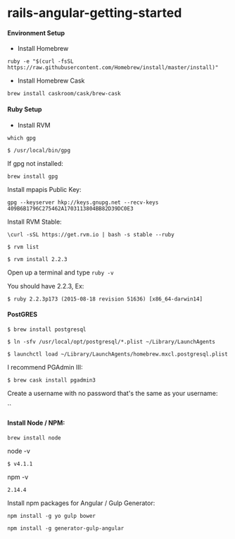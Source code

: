 # rails-angular-getting-started


#### Environment Setup

- Install Homebrew

`ruby -e "$(curl -fsSL https://raw.githubusercontent.com/Homebrew/install/master/install)"`

- Install Homebrew Cask

`brew install caskroom/cask/brew-cask`

#### Ruby Setup

- Install RVM
 
`which gpg`

`$ /usr/local/bin/gpg`

If gpg not installed:

`brew install gpg`

Install mpapis Public Key:

`gpg --keyserver hkp://keys.gnupg.net --recv-keys 409B6B1796C275462A1703113804BB82D39DC0E3`

Install RVM Stable:

`\curl -sSL https://get.rvm.io | bash -s stable --ruby`

`$ rvm list`

`$ rvm install 2.2.3`

Open up a terminal and type `ruby -v`

You should have 2.2.3, Ex:

`$ ruby 2.2.3p173 (2015-08-18 revision 51636) [x86_64-darwin14]`

#### PostGRES

`$ brew install postgresql`

`$ ln -sfv /usr/local/opt/postgresql/*.plist ~/Library/LaunchAgents`

`$ launchctl load ~/Library/LaunchAgents/homebrew.mxcl.postgresql.plist`

I recommend PGAdmin III:

`$ brew cask install pgadmin3`

Create a username with no password that's the same as your username:

``

#### Install Node / NPM:

`brew install node`

node -v

`$ v4.1.1`

npm -v

`2.14.4`

Install npm packages for Angular / Gulp Generator:

`npm install -g yo gulp bower`

`npm install -g generator-gulp-angular`
